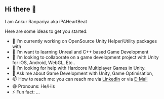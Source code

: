 ## Hi there 👋
I am Ankur Ranpariya aka iPAHeartBeat

Here are some ideas to get you started:

- 🔭 I’m currently working on OpenSource Unity Helper/Utility packages with 
- 🌱 I’m want to learning Unreal and C++ based Game Development
- 👯 I’m looking to collaborate on a game development project with Unity for iOS, Android, WebGL, Etc..
- 🤔 I’m looking for help with Hardcore Multiplayer Games in Unity.
- 💬 Ask me about Game Development with Unity, Game Optimisation, 
- 📫 How to reach me: you can reach me via [LinkedIn](https://www.linkedin.com/in/paheartbeat/) or via [E-Mail](ankur@outlook.com)
- 😄 Pronouns: He/His
- ⚡ Fun fact: ...
